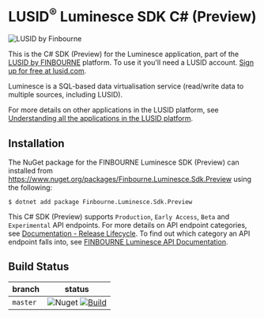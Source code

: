 # LUSID<sup>®</sup> Luminesce SDK C# (Preview)
![LUSID by Finbourne](https://content.finbourne.com/LUSID_repo.png)

This is the C# SDK (Preview) for the Luminesce application, part of the [LUSID by FINBOURNE](https://www.finbourne.com/lusid-technology) platform. To use it you'll need a LUSID account. [Sign up for free at lusid.com](https://www.lusid.com/app/signup).

Luminesce is a SQL-based data virtualisation service (read/write data to multiple sources, including LUSID).

For more details on other applications in the LUSID platform, see [Understanding all the applications in the LUSID platform](https://support.lusid.com/knowledgebase/article/KA-01787/en-us).

## Installation

The NuGet package for the FINBOURNE Luminesce SDK (Preview) can installed from https://www.nuget.org/packages/Finbourne.Luminesce.Sdk.Preview using the following:

```
$ dotnet add package Finbourne.Luminesce.Sdk.Preview
```

This C# SDK (Preview) supports `Production`, `Early Access`, `Beta` and `Experimental` API endpoints. For more details on API endpoint categories, see [Documentation - Release Lifecycle](https://www.lusid.com/app/resources/documentation/lifecycle). To find out which category an API endpoint falls into, see [FINBOURNE Luminesce API Documentation](https://www.lusid.com/honeycomb/swagger/index.html). 

## Build Status 

| branch | status |
| --- | --- |
| `master` |  ![Nuget](https://img.shields.io/nuget/v/Finbourne.Luminesce.Sdk.Preview?color=blue) [![Build](https://github.com/finbourne/luminesce-sdk-csharp-preview/actions/workflows/build.yaml/badge.svg?branch=master)](https://github.com/finbourne/luminesce-sdk-csharp-preview/actions/workflows/build.yaml) |